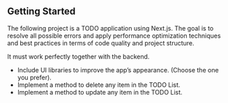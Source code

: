 ## Getting Started

The following project is a TODO application using Next.js. The goal is to resolve all possible errors and apply performance optimization techniques and best practices in terms of code quality and project structure.

It must work perfectly together with the backend.

- Include UI libraries to improve the app’s appearance. (Choose the one you prefer).
- Implement a method to delete any item in the TODO List.
- Implement a method to update any item in the TODO List.
